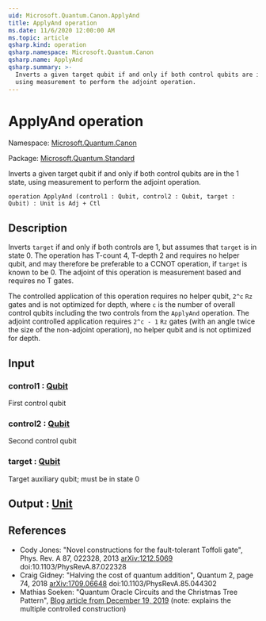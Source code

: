 ```yaml
---
uid: Microsoft.Quantum.Canon.ApplyAnd
title: ApplyAnd operation
ms.date: 11/6/2020 12:00:00 AM
ms.topic: article
qsharp.kind: operation
qsharp.namespace: Microsoft.Quantum.Canon
qsharp.name: ApplyAnd
qsharp.summary: >-
  Inverts a given target qubit if and only if both control qubits are in the 1 state,
  using measurement to perform the adjoint operation.
---
```


# ApplyAnd operation

Namespace: [Microsoft.Quantum.Canon](xref:Microsoft.Quantum.Canon)

Package: [Microsoft.Quantum.Standard](https://nuget.org/packages/Microsoft.Quantum.Standard)


Inverts a given target qubit if and only if both control qubits are in the 1 state,using measurement to perform the adjoint operation.

```qsharp
operation ApplyAnd (control1 : Qubit, control2 : Qubit, target : Qubit) : Unit is Adj + Ctl
```


## Description

Inverts `target` if and only if both controls are 1, but assumes that`target` is in state 0.  The operation has T-count 4, T-depth 2 andrequires no helper qubit, and may therefore be preferable to a CCNOToperation, if `target` is known to be 0.  The adjoint of this operationis measurement based and requires no T gates.The controlled application of this operation requires no helper qubit,`2^c` `Rz` gates and is not optimized for depth, where `c` is the numberof overall control qubits including the two controls from the `ApplyAnd`operation.  The adjoint controlled application requires `2^c - 1` `Rz`gates (with an angle twice the size of the non-adjoint operation), nohelper qubit and is not optimized for depth.

## Input

### control1 : [Qubit](xref:microsoft.quantum.lang-ref.qubit)

First control qubit


### control2 : [Qubit](xref:microsoft.quantum.lang-ref.qubit)

Second control qubit


### target : [Qubit](xref:microsoft.quantum.lang-ref.qubit)

Target auxiliary qubit; must be in state 0



## Output : [Unit](xref:microsoft.quantum.lang-ref.unit)



## References

- Cody Jones: "Novel constructions for the fault-tolerant Toffoli gate",  Phys. Rev. A 87, 022328, 2013  [arXiv:1212.5069](https://arxiv.org/abs/1212.5069)  doi:10.1103/PhysRevA.87.022328- Craig Gidney: "Halving the cost of quantum addition", Quantum 2, page  74, 2018  [arXiv:1709.06648](https://arxiv.org/abs/1709.06648)  doi:10.1103/PhysRevA.85.044302- Mathias Soeken: "Quantum Oracle Circuits and the Christmas Tree Pattern",  [Blog article from December 19, 2019](https://msoeken.github.io/blog_qac.html)  (note: explains the multiple controlled construction)